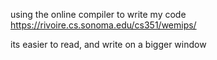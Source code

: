 using the online compiler to write my code
https://rivoire.cs.sonoma.edu/cs351/wemips/

its easier to read, and write on a bigger window
